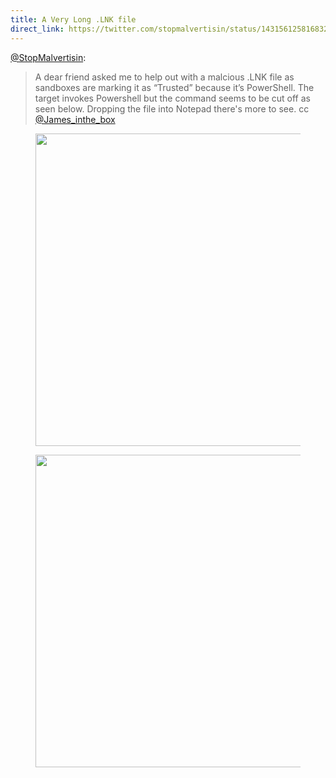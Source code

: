 ```yaml
---
title: A Very Long .LNK file
direct_link: https://twitter.com/stopmalvertisin/status/1431561258168324099
---
```


[@StopMalvertisin](https://twitter.com/stopmalvertisin):

> A dear friend asked me to help out with a malcious .LNK file as sandboxes are marking it as “Trusted” because it’s PowerShell.
> The target invokes Powershell but the command seems to be cut off as seen below.
> Dropping the file into Notepad there's more to see.
> cc [@James_inthe_box](https://twitter.com/james_inthe_box)

<figure>
  <img src="https://static.wolfgirl.dev/cybersec/2021-08-30-1.jfif" height="500" />
</figure>
<figure>
  <img src="https://static.wolfgirl.dev/cybersec/2021-08-30-2.jfif" height="500" />
</figure>
